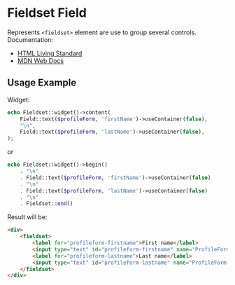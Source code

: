 # Fieldset Field

Represents `<fieldset>` element are use to group several controls. Documentation:

- [HTML Living Standard](https://html.spec.whatwg.org/multipage/form-elements.html#the-fieldset-element)
- [MDN Web Docs](https://developer.mozilla.org/docs/Web/HTML/Element/fieldset)

## Usage Example

Widget:

```php
echo Fieldset::widget()->content(
    Field::text($profileForm, 'firstName')->useContainer(false),
    "\n",
    Field::text($profileForm, 'lastName')->useContainer(false),
);
```

or

```php
echo Fieldset::widget()->begin()
    . "\n"
    . Field::text($profileForm, 'firstName')->useContainer(false)
    . "\n"
    . Field::text($profileForm, 'lastName')->useContainer(false)
    . "\n"
    . Fieldset::end()
```

Result will be:

```html
<div>
    <fieldset>
        <label for="profileform-firstname">First name</label>
        <input type="text" id="profileform-firstname" name="ProfileForm[firstName]" value>
        <label for="profileform-lastname">Last name</label>
        <input type="text" id="profileform-lastname" name="ProfileForm[lastName]" value>
    </fieldset>
</div>
```
